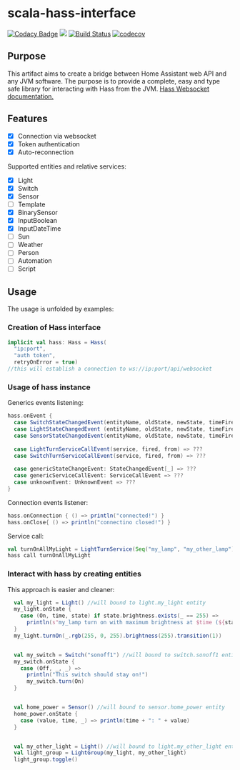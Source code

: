 # scala-hass-interface
[![Codacy Badge](https://api.codacy.com/project/badge/Grade/970cd0da136b45b3b221c92c925635c1)](https://app.codacy.com/manual/edobrb/scala-hass-interface?utm_source=github.com&utm_medium=referral&utm_content=edobrb/scala-hass-interface&utm_campaign=Badge_Grade_Dashboard)
[![](https://jitpack.io/v/edobrb/scala-hass-interface.svg)](https://jitpack.io/#edobrb/scala-hass-interface)
[![Build Status](https://travis-ci.com/edobrb/scala-hass-interface.svg?branch=master)](https://travis-ci.com/edobrb/scala-hass-interface)
[![codecov](https://codecov.io/gh/edobrb/scala-hass-interface/branch/master/graph/badge.svg)](https://codecov.io/gh/edobrb/scala-hass-interface)
## Purpose
This artifact aims to create a bridge between Home Assistant web API and any JVM software.
The purpose is to provide a complete, easy and type safe library for interacting with Hass from the JVM.
[Hass Websocket documentation.](https://developers.home-assistant.io/docs/api/websocket/)

## Features
-   [x] Connection via websocket
-   [x] Token authentication
-   [x] Auto-reconnection
 
Supported entities and relative services:
-   [x] Light
-   [x] Switch
-   [x] Sensor
-   [ ] Template
-   [x] BinarySensor
-   [x] InputBoolean
-   [x] InputDateTime
-   [ ] Sun
-   [ ] Weather
-   [ ] Person
-   [ ] Automation
-   [ ] Script

## Usage

The usage is unfolded by examples:

### Creation of Hass interface
```scala
implicit val hass: Hass = Hass(
  "ip:port", 
  "auth token", 
  retryOnError = true) 
//this will establish a connection to ws://ip:port/api/websocket
```

### Usage of hass instance
Generics events listening:
```scala
hass.onEvent {
  case SwitchStateChangedEvent(entityName, oldState, newState, timeFired, origin) => ???
  case LightStateChangedEvent (entityName, oldState, newState, timeFired, origin) => ???
  case SensorStateChangedEvent(entityName, oldState, newState, timeFired, origin) => ???
 
  case LightTurnServiceCallEvent(service, fired, from) => ???
  case SwitchTurnServiceCallEvent(service, fired, from) => ???
 
  case genericStateChangeEvent: StateChangedEvent[_] => ???
  case genericServiceCallEvent: ServiceCallEvent => ???
  case unknownEvent: UnknownEvent => ???
}
```
Connection events listener:
```scala
hass.onConnection { () => println("connected!") }
hass.onClose{ () => println("connectino closed!") }
```
Service call:
```scala
val turnOnAllMyLight = LightTurnService(Seq("my_lamp", "my_other_lamp"), On).brightness(255)
hass call turnOnAllMyLight
```

### Interact with hass by creating entities
This approach is easier and cleaner:
```scala
  val my_light = Light() //will bound to light.my_light entity
  my_light.onState {
    case (On, time, state) if state.brightness.exists(_ == 255) => 
      println(s"my_lamp turn on with maximum brightness at $time (${state.rgb})")
  }
  my_light.turnOn(_.rgb(255, 0, 255).brightness(255).transition(1))


  val my_switch = Switch("sonoff1") //will bound to switch.sonoff1 entity
  my_switch.onState {
    case (Off, _, _) => 
      println("This switch should stay on!")
      my_switch.turn(On)
  }


  val home_power = Sensor() //will bound to sensor.home_power entity
  home_power.onState {
    case (value, time, _) => println(time + ": " + value)
  }


  val my_other_light = Light() //will bound to light.my_other_light entity
  val light_group = LightGroup(my_light, my_other_light)
  light_group.toggle()
```